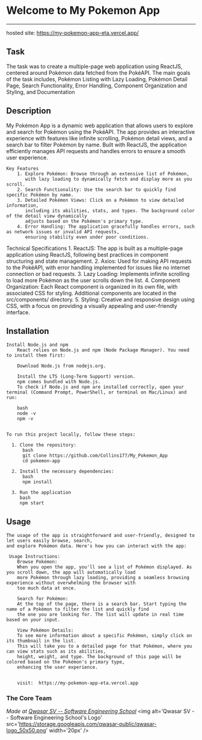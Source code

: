 # Welcome to My Pokemon App
***
hosted site: https://my-pokemon-app-eta.vercel.app/

## Task
The task was to create a multiple-page web application using ReactJS, centered around Pokémon data fetched from the PokéAPI. 
The main goals of the task includes, Pokémon Listing with Lazy Loading, Pokémon Detail Page, Search Functionality,
Error Handling, Component Organization and Styling, and Documentation
## Description
My Pokémon App is a dynamic web application that allows users to explore and search for Pokémon using the PokéAPI. 
The app provides an interactive experience with features like infinite scrolling, Pokémon detail views, 
and a search bar to filter Pokémon by name. Built with ReactJS, the application efficiently manages API 
requests and handles errors to ensure a smooth user experience.

    Key Features
        1. Explore Pokémon: Browse through an extensive list of Pokémon, 
           with lazy loading to dynamically fetch and display more as you scroll.
        2. Search Functionality: Use the search bar to quickly find specific Pokémon by name.
        3. Detailed Pokémon Views: Click on a Pokémon to view detailed information, 
           including its abilities, stats, and types. The background color of the detail view dynamically 
           adjusts based on the Pokémon's primary type.
        4. Error Handling: The application gracefully handles errors, such as network issues or invalid API requests, 
           ensuring stability even under poor conditions.


  Technical Specifications
        1. ReactJS: The app is built as a multiple-page application using ReactJS, 
           following best practices in component structuring and state management.
        2. Axios: Used for making API requests to the PokéAPI, with error handling 
           implemented for issues like no internet connection or bad requests.
        3. Lazy Loading: Implements infinite scrolling to load more Pokémon as the user scrolls down the list.
        4. Component Organization: Each React component is organized in its own file, with associated CSS for styling. 
           Additional components are located in the src/components/ directory.
        5. Styling: Creative and responsive design using CSS, with a focus on providing a visually appealing and user-friendly interface.

## Installation
    Install Node.js and npm
        React relies on Node.js and npm (Node Package Manager). You need to install them first:

        Download Node.js from nodejs.org.

        Install the LTS (Long-Term Support) version.
        npm comes bundled with Node.js.
        To check if Node.js and npm are installed correctly, open your terminal (Command Prompt, PowerShell, or terminal on Mac/Linux) and run:

        bash
        node -v
        npm -v


    To run this project locally, follow these steps:

      1. Clone the repository:
          bash
          git clone https://github.com/Collins177/My_Pokemon_App
          cd pokemon-app

      2. Install the necessary dependencies:
          bash
          npm install

      3. Run the application
         bash
         npm start

## Usage

    The usage of the app is straightforward and user-friendly, designed to let users easily browse, search, 
    and explore Pokémon data. Here's how you can interact with the app:

     Usage Instructions:
        Browse Pokémon:
        When you open the app, you'll see a list of Pokémon displayed. As you scroll down, the app will automatically load 
        more Pokémon through lazy loading, providing a seamless browsing experience without overwhelming the browser with 
        too much data at once.
        
        Search for Pokémon:
        At the top of the page, there is a search bar. Start typing the name of a Pokémon to filter the list and quickly find 
        the one you are looking for. The list will update in real time based on your input.
        
        View Pokémon Details:
        To see more information about a specific Pokémon, simply click on its thumbnail in the list.
        This will take you to a detailed page for that Pokémon, where you can view stats such as its abilities,
        height, weight, and type. The background of this page will be colored based on the Pokémon's primary type, 
        enhancing the user experience.


        visit:  https://my-pokemon-app-eta.vercel.app
### The Core Team


<span><i>Made at <a href='https://qwasar.io'>Qwasar SV -- Software Engineering School</a></i></span>
<span><img alt='Qwasar SV -- Software Engineering School's Logo' src='https://storage.googleapis.com/qwasar-public/qwasar-logo_50x50.png' width='20px' /></span>